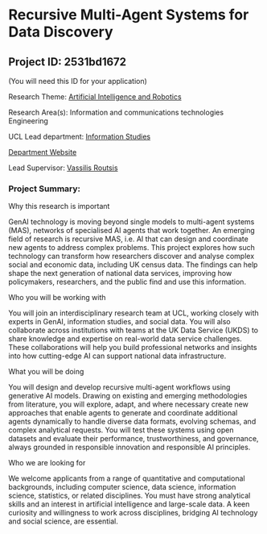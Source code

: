 # Recursive Multi-Agent Systems for Data Discovery

## Project ID: **2531bd1672**
(You will need this ID for your application)

Research Theme: [Artificial Intelligence and Robotics](../themes/artificial-intelligence-and-robotics.md)

Research Area(s):
Information and communications technologies<br />Engineering

UCL Lead department: [Information Studies](../departments/information-studies.md)

[Department Website](https://www.ucl.ac.uk/arts-humanities/information-studies)

Lead Supervisor: [Vassilis Routsis](https://profiles.ucl.ac.uk/32866)

### Project Summary:

Why this research is important

GenAI technology is moving beyond single models to multi-agent systems (MAS), networks of specialised AI agents that work together. An emerging field of research is recursive MAS, i.e. AI that can design and coordinate new agents to address complex problems. This project explores how such technology can transform how researchers discover and analyse complex social and economic data, including UK census data. The findings can help shape the next generation of national data services, improving how policymakers, researchers, and the public find and use this information.

Who you will be working with

You will join an interdisciplinary research team at UCL, working closely with experts in GenAI, information studies, and social data. You will also collaborate across institutions with teams at the UK Data Service (UKDS) to share knowledge and expertise on real-world data service challenges. These collaborations will help you build professional networks and insights into how cutting-edge AI can support national data infrastructure.

What you will be doing

You will design and develop recursive multi-agent workflows using generative AI models. Drawing on existing and emerging methodologies from literature, you will explore, adapt, and where necessary create new approaches that enable agents to generate and coordinate additional agents dynamically to handle diverse data formats, evolving schemas, and complex analytical requests. You will test these systems using open datasets and evaluate their performance, trustworthiness, and governance, always grounded in responsible innovation and responsible AI principles.

Who we are looking for

We welcome applicants from a range of quantitative and computational backgrounds, including computer science, data science, information science, statistics, or related disciplines. You must have strong analytical skills and an interest in artificial intelligence and large-scale data. A keen curiosity and willingness to work across disciplines, bridging AI technology and social science, are essential.
